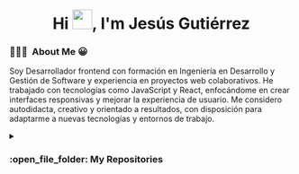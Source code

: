 <h1 align="center">Hi <span> <img src="https://media.giphy.com/media/hvRJCLFzcasrR4ia7z/giphy.gif" width="35"></span>, I'm Jesús Gutiérrez </h1>

### 👨🏻‍💻 &nbsp;About Me 😀

<div>
  <p align="center">
	
Soy Desarrollador frontend con formación en Ingeniería en Desarrollo y Gestión de Software y experiencia en proyectos web colaborativos. He trabajado con tecnologías como JavaScript y React, enfocándome en crear interfaces responsivas y mejorar la experiencia de usuario.
Me considero autodidacta, creativo y orientado a resultados, con disposición para adaptarme a nuevas tecnologías y entornos de trabajo. 


  </p>
</div>



<details><summary><h3> :open_file_folder: My Repositories </h3></summary>

<div>
  <p align="center">
	<a href="https://github.com/jesWeb/Api_Music.git">
      		<img src="https://github.com/jesWeb/Api_Music" alt="API MUSIC" />
    	</a>
  </p>
</div>
</details>
